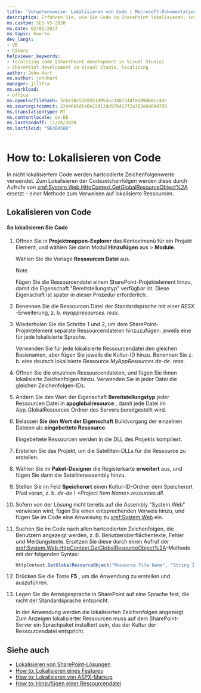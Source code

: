 ```yaml
---
title: 'Vorgehensweise: Lokalisieren von Code | Microsoft-Dokumentation'
description: Erfahren Sie, wie Sie Code in SharePoint lokalisieren, indem Sie hart codierte Zeichen folgen durch Aufrufe von GetGlobalResourceObject ersetzen, eine Methode, die auf lokalisierte Ressourcen verweist.
ms.custom: SEO-VS-2020
ms.date: 02/02/2017
ms.topic: how-to
dev_langs:
- VB
- CSharp
helpviewer_keywords:
- localizing code [SharePoint development in Visual Studio]
- SharePoint development in Visual Studio, localizing
author: John-Hart
ms.author: johnhart
manager: jillfra
ms.workload:
- office
ms.openlocfilehash: 2cbe38c55b92514954cc3487544fed89d68cc4dc
ms.sourcegitcommit: 2244665d5a0e22d12dd976417f2a782e68684705
ms.translationtype: MT
ms.contentlocale: de-DE
ms.lasthandoff: 11/28/2020
ms.locfileid: "96304588"
---
```

# <a name="how-to-localize-code"></a>How to: Lokalisieren von Code
  In nicht lokalisiertem Code werden hartcodierte Zeichenfolgenwerte verwendet. Zum Lokalisieren der Codezeichenfolgen werden diese durch Aufrufe von <xref:System.Web.HttpContext.GetGlobalResourceObject%2A> ersetzt – einer Methode zum Verweisen auf lokalisierte Ressourcen.

## <a name="localize-code"></a>Lokalisieren von Code

#### <a name="to-localize-code"></a>So lokalisieren Sie Code

1. Öffnen Sie in **Projektmappen-Explorer** das Kontextmenü für ein Projekt Element, und wählen Sie dann Modul **Hinzufügen** aus  >  **Module**.

     Wählen Sie die Vorlage **Ressourcen Datei** aus.

    > [!NOTE]
    > Fügen Sie die Ressourcendatei einem SharePoint-Projektelement hinzu, damit die Eigenschaft "Bereitstellungstyp" verfügbar ist. Diese Eigenschaft ist später in dieser Prozedur erforderlich.

2. Benennen Sie die Ressourcen Datei der Standardsprache mit einer *RESX* -Erweiterung, z. b. *myappresources. resx*.

3. Wiederholen Sie die Schritte 1 und 2, um dem SharePoint-Projektelement separate Ressourcendateien hinzuzufügen: jeweils eine für jede lokalisierte Sprache.

     Verwenden Sie für jede lokalisierte Ressourcendatei den gleichen Basisnamen, aber fügen Sie jeweils die Kultur-ID hinzu. Benennen Sie z. b. eine deutsch lokalisierte Ressource *MyAppResources.de-de. resx*.

4. Öffnen Sie die einzelnen Ressourcendateien, und fügen Sie ihnen lokalisierte Zeichenfolgen hinzu. Verwenden Sie in jeder Datei die gleichen Zeichenfolgen-IDs.

5. Ändern Sie den Wert der Eigenschaft **Bereitstellungstyp** jeder Ressourcen Datei in **appglobalresource** , damit jede Datei im App_GlobalResources Ordner des Servers bereitgestellt wird.

6. Belassen **Sie den Wert der Eigenschaft** Buildvorgang der einzelnen Dateien als **eingebettete Ressource**.

     Eingebettete Ressourcen werden in die DLL des Projekts kompiliert.

7. Erstellen Sie das Projekt, um die Satelliten-DLLs für die Ressource zu erstellen.

8. Wählen Sie im **Paket-Designer** die Registerkarte **erweitert** aus, und fügen Sie dann die Satellitenassembly hinzu.

9. Stellen Sie im Feld **Speicherort** einen Kultur-ID-Ordner dem Speicherort Pfad voran, z. b. *de-de \\ \<Project Item Name>.resources.dll*.

10. Sofern von der Lösung nicht bereits auf die Assembly "System.Web" verwiesen wird, fügen Sie einen entsprechenden Verweis hinzu, und fügen Sie im Code eine Anweisung zu <xref:System.Web> ein.

11. Suchen Sie im Code nach allen hartcodierten Zeichenfolgen, die Benutzern angezeigt werden, z. B. Benutzeroberflächentexte, Fehler und Meldungstexte. Ersetzen Sie diese durch einen Aufruf der <xref:System.Web.HttpContext.GetGlobalResourceObject%2A>-Methode mit der folgenden Syntax:

    ```csharp
    HttpContext.GetGlobalResourceObject("Resource File Name", "String ID")
    ```

12. Drücken Sie die Taste **F5** , um die Anwendung zu erstellen und auszuführen.

13. Legen Sie die Anzeigesprache in SharePoint auf eine Sprache fest, die nicht der Standardsprache entspricht.

     In der Anwendung werden die lokalisierten Zeichenfolgen angezeigt. Zum Anzeigen lokalisierter Ressourcen muss auf dem SharePoint-Server ein Sprachpaket installiert sein, das der Kultur der Ressourcendatei entspricht.

## <a name="see-also"></a>Siehe auch
- [Lokalisieren von SharePoint-Lösungen](../sharepoint/localizing-sharepoint-solutions.md)
- [How to: Lokalisieren eines Features](../sharepoint/how-to-localize-a-feature.md)
- [How to: Lokalisieren von ASPX-Markup](../sharepoint/how-to-localize-aspx-markup.md)
- [How to: Hinzufügen einer Ressourcendatei](../sharepoint/how-to-add-a-resource-file.md)
